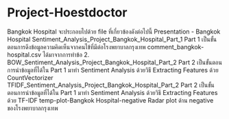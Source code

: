 # Project-Hoestdoctor

Bangkok Hospital จะประกอบไปด้วย file ที่เกี่ยวข้องดังต่อไปนี้
Presentation - Bangkok Hospital
Sentiment_Analysis_Project_Bangkok_Hospital_Part_1 
Part 1 เป็นขั้นตอนการดึงข้อมูลความคิดเห็นจากคนไข้ที่มีต่อโรงพยาบาลกรุงเทพ
comment_bangkok-hospital.csv
ได้มาจากการทำข้อ 2.
BOW_Sentiment_Analysis_Project_Bangkok_Hospital_Part_2
Part 2 เป็นขั้นตอนการนำข้อมูลที่ได้ใน Part 1 มาทำ Sentiment Analysis 
ด้วยวิธี Extracting Features ด้วย CountVectorizer
TFIDF_Sentiment_Analysis_Project_Bangkok_Hospital_Part_2
Part 2 เป็นขั้นตอนการนำข้อมูลที่ได้ใน Part 1 มาทำ Sentiment Analysis 
ด้วยวิธี Extracting Features ด้วย TF-IDF
temp-plot-Bangkok Hospital-negative
Radar plot ด้าน negative ของโรงพยาบาลกรุงเทพ
